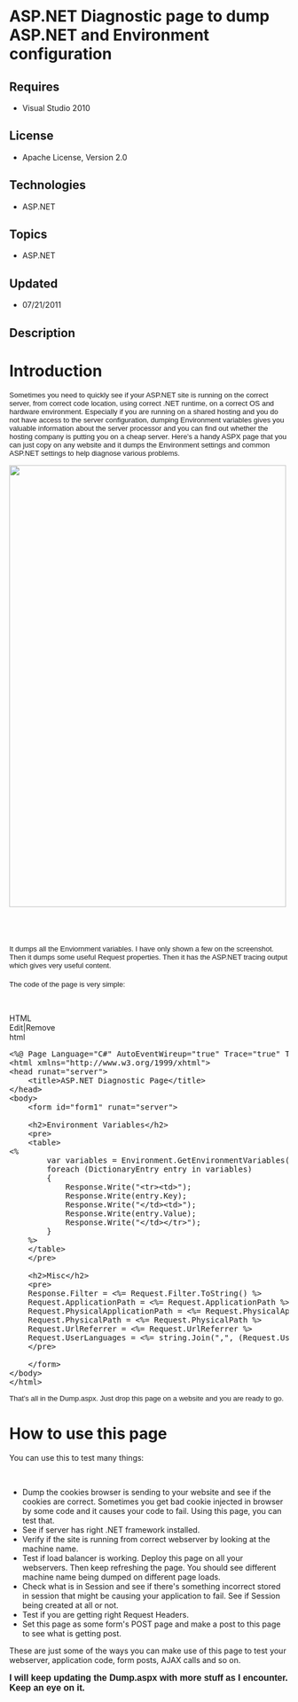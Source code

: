 # ASP.NET Diagnostic page to dump ASP.NET and Environment configuration
## Requires
- Visual Studio 2010
## License
- Apache License, Version 2.0
## Technologies
- ASP.NET
## Topics
- ASP.NET
## Updated
- 07/21/2011
## Description

<h1>Introduction</h1>
<p><span style="font-family:arial,helvetica,sans-serif; font-size:small">Sometimes you need to quickly see if your ASP.NET site is running on the correct server, from correct code location, using correct .NET runtime, on a correct OS and hardware environment.
 Especially if you are running on a shared hosting and you do not have access to the server configuration, dumping Environment variables gives you valuable information about the server processor and you can find out whether the hosting company is putting you
 on a cheap server. Here&rsquo;s a handy ASPX page that you can just copy on any website and it dumps the Environment settings and common ASP.NET settings to help diagnose various problems.</span></p>
<p><span style="font-family:arial,helvetica,sans-serif; font-size:small"><img src="25320-asp.net%20diagnostic%20page.png" alt="" width="499" height="797"></span></p>
<p><span style="font-family:arial,helvetica,sans-serif; font-size:small">&nbsp;</span></p>
<h1><span style="font-family:arial,helvetica,sans-serif; font-size:small; font-weight:normal">It dumps all the Enviornment variables. I have only shown a few on the screenshot. Then it dumps some useful Request properties. Then it has the ASP.NET tracing output
 which gives very useful content.</span></h1>
<p><span style="font-family:arial,helvetica,sans-serif; font-size:small">The code of the page is very simple:</span></p>
<p>&nbsp;</p>
<div class="scriptcode">
<div class="pluginEditHolder" pluginCommand="mceScriptCode">
<div class="title"><span>HTML</span></div>
<div class="pluginLinkHolder"><span class="pluginEditHolderLink">Edit</span>|<span class="pluginRemoveHolderLink">Remove</span></div>
<span class="hidden">html</span>

<div class="preview">
<pre class="html"><span class="html__tag_start">&lt;%@&nbsp;Page</span>&nbsp;<span class="html__attr_name">Language</span>=<span class="html__attr_value">&quot;C#&quot;</span>&nbsp;<span class="html__attr_name">AutoEventWireup</span>=<span class="html__attr_value">&quot;true&quot;</span>&nbsp;<span class="html__attr_name">Trace</span>=<span class="html__attr_value">&quot;true&quot;</span>&nbsp;<span class="html__attr_name">TraceMode</span>=<span class="html__attr_value">&quot;SortByCategory&quot;</span>&nbsp;<span class="html__tag_start">%&gt;</span>&nbsp;
<span class="html__tag_start">&lt;html</span>&nbsp;<span class="html__attr_name">xmlns</span>=<span class="html__attr_value">&quot;http://www.w3.org/1999/xhtml&quot;</span><span class="html__tag_start">&gt;&nbsp;
</span><span class="html__tag_start">&lt;head</span>&nbsp;<span class="html__attr_name">runat</span>=<span class="html__attr_value">&quot;server&quot;</span><span class="html__tag_start">&gt;&nbsp;
</span>&nbsp;&nbsp;&nbsp;&nbsp;<span class="html__tag_start">&lt;title</span><span class="html__tag_start">&gt;</span>ASP.NET&nbsp;Diagnostic&nbsp;Page<span class="html__tag_end">&lt;/title&gt;</span>&nbsp;
<span class="html__tag_end">&lt;/head&gt;</span>&nbsp;
<span class="html__tag_start">&lt;body</span><span class="html__tag_start">&gt;&nbsp;
</span>&nbsp;&nbsp;&nbsp;&nbsp;<span class="html__tag_start">&lt;form</span>&nbsp;<span class="html__attr_name">id</span>=<span class="html__attr_value">&quot;form1&quot;</span>&nbsp;<span class="html__attr_name">runat</span>=<span class="html__attr_value">&quot;server&quot;</span><span class="html__tag_start">&gt;&nbsp;
</span>&nbsp;&nbsp;&nbsp;&nbsp;&nbsp;
&nbsp;&nbsp;&nbsp;&nbsp;<span class="html__tag_start">&lt;h2</span><span class="html__tag_start">&gt;</span>Environment&nbsp;Variables<span class="html__tag_end">&lt;/h2&gt;</span>&nbsp;
&nbsp;&nbsp;&nbsp;&nbsp;<span class="html__tag_start">&lt;pre</span><span class="html__tag_start">&gt;&nbsp;
</span>&nbsp;&nbsp;&nbsp;&nbsp;<span class="html__tag_start">&lt;table</span><span class="html__tag_start">&gt;&nbsp;</span>&nbsp;&nbsp;&nbsp;&nbsp;
&lt;%&nbsp;
&nbsp;&nbsp;&nbsp;&nbsp;&nbsp;&nbsp;&nbsp;&nbsp;var&nbsp;variables&nbsp;=&nbsp;Environment.GetEnvironmentVariables();&nbsp;
&nbsp;&nbsp;&nbsp;&nbsp;&nbsp;&nbsp;&nbsp;&nbsp;foreach&nbsp;(DictionaryEntry&nbsp;entry&nbsp;in&nbsp;variables)&nbsp;
&nbsp;&nbsp;&nbsp;&nbsp;&nbsp;&nbsp;&nbsp;&nbsp;{&nbsp;
&nbsp;&nbsp;&nbsp;&nbsp;&nbsp;&nbsp;&nbsp;&nbsp;&nbsp;&nbsp;&nbsp;&nbsp;Response.Write(&quot;<span class="html__tag_start">&lt;tr</span><span class="html__tag_start">&gt;</span><span class="html__tag_start">&lt;td</span><span class="html__tag_start">&gt;</span>&quot;);&nbsp;
&nbsp;&nbsp;&nbsp;&nbsp;&nbsp;&nbsp;&nbsp;&nbsp;&nbsp;&nbsp;&nbsp;&nbsp;Response.Write(entry.Key);&nbsp;
&nbsp;&nbsp;&nbsp;&nbsp;&nbsp;&nbsp;&nbsp;&nbsp;&nbsp;&nbsp;&nbsp;&nbsp;Response.Write(&quot;<span class="html__tag_end">&lt;/td&gt;</span><span class="html__tag_start">&lt;td</span><span class="html__tag_start">&gt;</span>&quot;);&nbsp;
&nbsp;&nbsp;&nbsp;&nbsp;&nbsp;&nbsp;&nbsp;&nbsp;&nbsp;&nbsp;&nbsp;&nbsp;Response.Write(entry.Value);&nbsp;
&nbsp;&nbsp;&nbsp;&nbsp;&nbsp;&nbsp;&nbsp;&nbsp;&nbsp;&nbsp;&nbsp;&nbsp;Response.Write(&quot;<span class="html__tag_end">&lt;/td&gt;</span><span class="html__tag_end">&lt;/tr&gt;</span>&quot;);&nbsp;
&nbsp;&nbsp;&nbsp;&nbsp;&nbsp;&nbsp;&nbsp;&nbsp;}&nbsp;
&nbsp;&nbsp;&nbsp;&nbsp;%&gt;&nbsp;
&nbsp;&nbsp;&nbsp;&nbsp;<span class="html__tag_end">&lt;/table&gt;</span>&nbsp;
&nbsp;&nbsp;&nbsp;&nbsp;<span class="html__tag_end">&lt;/pre&gt;</span>&nbsp;
&nbsp;
&nbsp;&nbsp;&nbsp;&nbsp;<span class="html__tag_start">&lt;h2</span><span class="html__tag_start">&gt;</span>Misc<span class="html__tag_end">&lt;/h2&gt;</span>&nbsp;
&nbsp;&nbsp;&nbsp;&nbsp;<span class="html__tag_start">&lt;pre</span><span class="html__tag_start">&gt;&nbsp;
</span>&nbsp;&nbsp;&nbsp;&nbsp;Response.Filter&nbsp;=&nbsp;&lt;%=&nbsp;Request.Filter.ToString()&nbsp;%&gt;&nbsp;
&nbsp;&nbsp;&nbsp;&nbsp;Request.ApplicationPath&nbsp;=&nbsp;&lt;%=&nbsp;Request.ApplicationPath&nbsp;%&gt;&nbsp;
&nbsp;&nbsp;&nbsp;&nbsp;Request.PhysicalApplicationPath&nbsp;=&nbsp;&lt;%=&nbsp;Request.PhysicalApplicationPath&nbsp;%&gt;&nbsp;
&nbsp;&nbsp;&nbsp;&nbsp;Request.PhysicalPath&nbsp;=&nbsp;&lt;%=&nbsp;Request.PhysicalPath&nbsp;%&gt;&nbsp;
&nbsp;&nbsp;&nbsp;&nbsp;Request.UrlReferrer&nbsp;=&nbsp;&lt;%=&nbsp;Request.UrlReferrer&nbsp;%&gt;&nbsp;
&nbsp;&nbsp;&nbsp;&nbsp;Request.UserLanguages&nbsp;=&nbsp;&lt;%=&nbsp;string.Join(&quot;,&quot;,&nbsp;(Request.UserLanguages&nbsp;??&nbsp;new&nbsp;string[0]))&nbsp;%&gt;&nbsp;
&nbsp;&nbsp;&nbsp;&nbsp;<span class="html__tag_end">&lt;/pre&gt;</span>&nbsp;
&nbsp;&nbsp;&nbsp;&nbsp;&nbsp;
&nbsp;&nbsp;&nbsp;&nbsp;<span class="html__tag_end">&lt;/form&gt;</span>&nbsp;
<span class="html__tag_end">&lt;/body&gt;</span>&nbsp;
<span class="html__tag_end">&lt;/html&gt;</span>&nbsp;
</pre>
</div>
</div>
</div>
<div class="endscriptcode"><span style="font-family:arial,helvetica,sans-serif; font-size:small">That&rsquo;s all in the Dump.aspx. Just drop this page on a website and you are ready to go.</span></div>
<div class="endscriptcode"></div>
<div class="endscriptcode">
<h1>How to use this page</h1>
<p>You can use this to test many things:</p>
<p>&nbsp;</p>
<ul>
<li>Dump the cookies browser is sending to your website and see if the cookies are correct. Sometimes you get bad cookie injected in browser by some code and it causes your code to fail. Using this page, you can test that.
</li><li>See if server has right .NET framework installed.&nbsp; </li><li>Verify if the site is running from correct webserver by looking at the machine name.
</li><li>Test if load balancer is working. Deploy this page on all your webservers. Then keep refreshing the page. You should see different machine name being dumped on different page loads. &nbsp;&nbsp;
</li><li>Check what is in Session and see if there's something incorrect stored in session that might be causing your application to fail. See if Session being created at all or not.&nbsp;&nbsp;
</li><li>Test if you are getting right Request Headers.&nbsp;&nbsp; </li><li>Set this page as some form's POST page and make a post to this page to see what is getting post.&nbsp;
</li></ul>
These are just some of the ways you can make use of this page to test your webserver, application code, form posts, AJAX calls and so on.&nbsp;</div>
<div class="endscriptcode"><span style="font-family:arial,helvetica,sans-serif; font-size:small"><br>
</span></div>
<div class="endscriptcode"></div>
<div class="endscriptcode"></div>
<div class="endscriptcode"></div>
<div class="endscriptcode"><span style="font-size:medium"><strong><span style="font-family:arial,helvetica,sans-serif">I will keep updating the Dump.aspx with more stuff as I encounter. Keep an eye on it.</span></strong></span></div>
